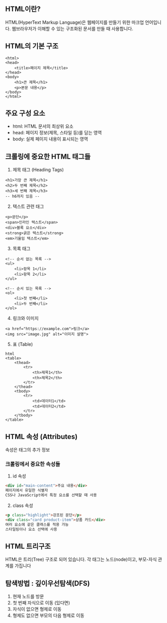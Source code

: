 ## HTML이란?
HTML(HyperText Markup Language)은 웹페이지를 만들기 위한 마크업 언어입니다. 
웹브라우저가 이해할 수 있는 구조화된 문서를 만들 때 사용합니다.

## HTML의 기본 구조
```
<html>
<head>
    <title>페이지 제목</title>
</head>
<body>
    <h1>큰 제목</h1>
    <p>본문 내용</p>
</body>
</html>
```
## 주요 구성 요소
- html: HTML 문서의 최상위 요소
- head: 페이지 정보(제목, 스타일 등)를 담는 영역
- body: 실제 페이지 내용이 표시되는 영역

## 크롤링에 중요한 HTML 태그들
1. 제목 태그 (Heading Tags)
```
<h1>가장 큰 제목</h1>
<h2>두 번째 제목</h2>
<h3>세 번째 제목</h3>
-- h6까지 있음 --
```
2. 텍스트 관련 태그
```
<p>문단</p>
<span>인라인 텍스트</span>
<div>블록 요소</div>
<strong>굵은 텍스트</strong>
<em>기울임 텍스트</em>
```
3. 목록 태그
```
<!-- 순서 없는 목록 -->
<ul>
    <li>항목 1</li>
    <li>항목 2</li>
</ul>

<!-- 순서 있는 목록 -->
<ol>
    <li>첫 번째</li>
    <li>두 번째</li>
</ol>
```
4. 링크와 이미지
```
<a href="https://example.com">링크</a>
<img src="image.jpg" alt="이미지 설명">
```
5. 표 (Table)
```
html
<table>
    <thead>
        <tr>
            <th>제목1</th>
            <th>제목2</th>
        </tr>
    </thead>
    <tbody>
        <tr>
            <td>데이터1</td>
            <td>데이터2</td>
        </tr>
    </tbody>
</table>
```
## HTML 속성 (Attributes)
속성은 태그의 추가 정보

### 크롤링에서 중요한 속성들
1. id 속성
```html
<div id="main-content">주요 내용</div>
페이지에서 유일한 식별자
CSS나 JavaScript에서 특정 요소를 선택할 때 사용
```

2. class 속성
```html
<p class="highlight">강조된 문단</p>
<div class="card product-item">상품 카드</div>
여러 요소에 같은 클래스를 적용 가능
스타일링이나 요소 선택에 사용
```

## HTML 트리구조
HTML은 트리(Tree) 구조로 되어 있습니다. 각 태그는 노드(node)이고, 부모-자식 관계를 가집니다

## 탐색방법 : 깊이우선탐색(DFS)
1. 현재 노드를 방문
2. 첫 번째 자식으로 이동 (있다면)
3. 자식이 없으면 형제로 이동
4. 형제도 없으면 부모의 다음 형제로 이동